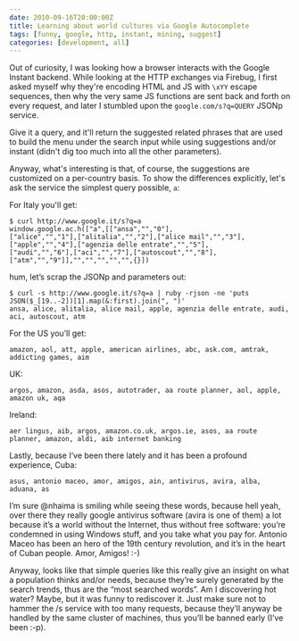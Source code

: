 ```yaml
---
date: 2010-09-16T20:00:00Z
title: Learning about world cultures via Google Autocomplete
tags: [funny, google, http, instant, mining, suggest]
categories: [development, all]
---
```


Out of curiosity, I was looking how a browser interacts with the Google Instant
backend. While looking at the HTTP exchanges via Firebug, I first asked myself
why they're encoding HTML and JS with `\xYY` escape sequences, then why the
very same JS functions are sent back and forth on every request, and later I
stumbled upon the `google.com/s?q=QUERY` JSONp service.

Give it a query, and it'll return the suggested related phrases that are used
to build the menu under the search input while using suggestions and/or instant
(didn't dig too much into all the other parameters).

Anyway, what's interesting is that, of course, the suggestions are customized
on a per-country basis. To show the differences explicitly, let's ask the
service the simplest query possible, `a`:

For Italy you'll get:

```
$ curl http://www.google.it/s?q=a
window.google.ac.h(["a",[["ansa","","0"],
["alice","","1"],["alitalia","","2"],["alice mail","","3"],
["apple","","4"],["agenzia delle entrate","","5"],
["audi","","6"],["aci","","7"],["autoscout","","8"],
["atm","","9"]],"","","","","",{}])
```

hum, let’s scrap the JSONp and parameters out:

```
$ curl -s http://www.google.it/s?q=a | ruby -rjson -ne 'puts JSON($_[19..-2])[1].map(&:first).join(", ")'            
ansa, alice, alitalia, alice mail, apple, agenzia delle entrate, audi, aci, autoscout, atm
```

For the US you’ll get:

```
amazon, aol, att, apple, american airlines, abc, ask.com, amtrak, addicting games, aim
```

UK:

```
argos, amazon, asda, asos, autotrader, aa route planner, aol, apple, amazon uk, aqa
```

Ireland:

```
aer lingus, aib, argos, amazon.co.uk, argos.ie, asos, aa route planner, amazon, aldi, aib internet banking
```

Lastly, because I’ve been there lately and it has been a profound experience, Cuba:

```
asus, antonio maceo, amor, amigos, ain, antivirus, avira, alba, aduana, as
```

I’m sure @nhaima is smiling while seeing these words, because hell yeah, over
there they really google antivirus software (avira is one of them) a lot
because it’s a world without the Internet, thus without free software: you’re
condemned in using Windows stuff, and you take what you pay for. Antonio Maceo
has been an hero of the 19th century revolution, and it’s in the heart of Cuban
people. Amor, Amigos! :-)

Anyway, looks like that simple queries like this really give an insight on what
a population thinks and/or needs, because they’re surely generated by the
search trends, thus are the “most searched words”. Am I discovering hot water?
Maybe, but it was funny to rediscover it. Just make sure not to hammer the /s
service with too many requests, because they’ll anyway be handled by the same
cluster of machines, thus you’ll be banned early (I’ve been :-p).
